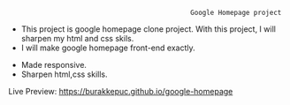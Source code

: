                                                   Google Homepage project

- This project is google homepage clone project. With this project, I will sharpen my html and css skils.
- I will make google homepage front-end exactly.

+ Made responsive.
+ Sharpen html,css skills.

Live Preview: https://burakkepuc.github.io/google-homepage
